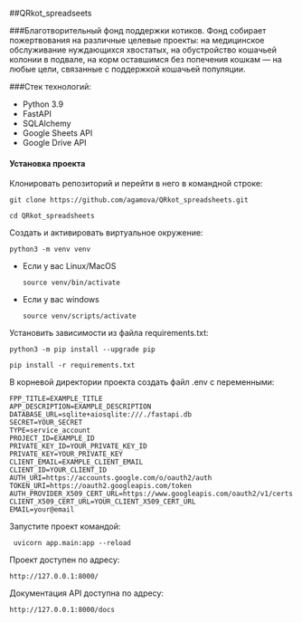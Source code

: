 ##QRkot_spreadseets

###Благотворительный фонд поддержки котиков.
Фонд собирает пожертвования на различные целевые проекты: на медицинское обслуживание нуждающихся хвостатых, на обустройство кошачьей колонии в подвале, на корм оставшимся без попечения кошкам — на любые цели, связанные с поддержкой кошачьей популяции.

###Стек технологий:
- Python 3.9
- FastAPI
- SQLAlchemy
- Google Sheets API
- Google Drive API

#### Установка проекта

Клонировать репозиторий и перейти в него в командной строке:

```
git clone https://github.com/agamova/QRkot_spreadsheets.git
```

```
cd QRkot_spreadsheets
```

Cоздать и активировать виртуальное окружение:

```
python3 -m venv venv
```

* Если у вас Linux/MacOS

    ```
    source venv/bin/activate
    ```

* Если у вас windows

    ```
    source venv/scripts/activate
    ```

Установить зависимости из файла requirements.txt:

```
python3 -m pip install --upgrade pip
```

```
pip install -r requirements.txt
```

В корневой директории проекта создать файл .env с переменными:

```
FPP_TITLE=EXAMPLE_TITLE
APP_DESCRIPTION=EXAMPLE_DESCRIPTION
DATABASE_URL=sqlite+aiosqlite:///./fastapi.db
SECRET=YOUR_SECRET
TYPE=service_account
PROJECT_ID=EXAMPLE_ID
PRIVATE_KEY_ID=YOUR_PRIVATE_KEY_ID
PRIVATE_KEY=YOUR_PRIVATE_KEY
CLIENT_EMAIL=EXAMPLE_CLIENT_EMAIL
CLIENT_ID=YOUR_CLIENT_ID
AUTH_URI=https://accounts.google.com/o/oauth2/auth
TOKEN_URI=https://oauth2.googleapis.com/token
AUTH_PROVIDER_X509_CERT_URL=https://www.googleapis.com/oauth2/v1/certs
CLIENT_X509_CERT_URL=YOUR_CLIENT_X509_CERT_URL
EMAIL=your@email
```

Запустите проект командой:

```
 uvicorn app.main:app --reload

```
Проект доступен по адресу:

```
http://127.0.0.1:8000/ 
```

Документация API доступна по адресу:

```
http://127.0.0.1:8000/docs 
```